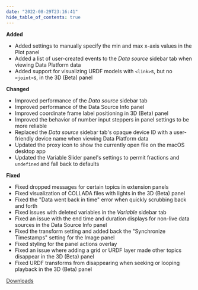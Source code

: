 ```yaml
---
date: "2022-08-29T23:16:41"
hide_table_of_contents: true
---
```


**Added**

- Added settings to manually specify the min and max x-axis values in the Plot panel
- Added a list of user-created events to the _Data source_ sidebar tab when viewing Data Platform data
- Added support for visualizing URDF models with `<link>`s, but no `<joint>`s, in the 3D (Beta) panel

**Changed**

- Improved performance of the _Data source_ sidebar tab
- Improved performance of the Data Source Info panel
- Improved coordinate frame label positioning in 3D (Beta) panel
- Improved the behavior of number input steppers in panel settings to be more reliable
- Replaced the _Data source_ sidebar tab's opaque device ID with a user-friendly device name when viewing Data Platform data
- Updated the proxy icon to show the currently open file on the macOS desktop app
- Updated the Variable Slider panel's settings to permit fractions and `undefined` and fall back to defaults

**Fixed**

- Fixed dropped messages for certain topics in extension panels
- Fixed visualization of COLLADA files with lights in the 3D (Beta) panel
- Fixed the "Data went back in time" error when quickly scrubbing back and forth
- Fixed issues with deleted variables in the _Variable_ sidebar tab
- Fixed an issue with the end time and duration displays for non-live data sources in the Data Source Info panel
- Fixed the transform setting and added back the "Synchronize Timestamps" setting for the Image panel
- Fixed styling for the panel actions overlay
- Fixed an issue where adding a grid or URDF layer made other topics disappear in the 3D (Beta) panel
- Fixed URDF transforms from disappearing when seeking or looping playback in the 3D (Beta) panel

[Downloads](https://github.com/foxglove/studio/releases/tag/v1.24.0)
